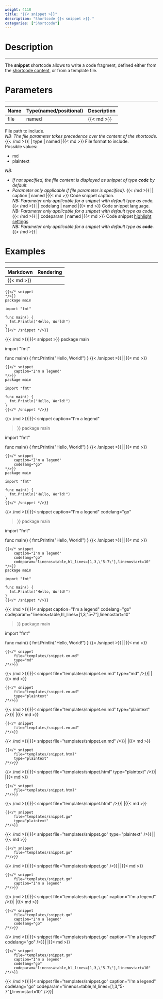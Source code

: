 ```yaml
---
weight: 4110
title: "{{< snippet >}}"
description: "Shortcode {{< snippet >}}."
categories: ["Shortcode"]
---
```


# Description
---

The **snippet** shortcode allows to write a code fragment, defined either from the [shortcode content](https://gohugo.io/templates/shortcode-templates/#inner), or from a template file.

# Parameters
---

| Name | Type(named/positional) | Description |
| ---- | ---------------------- | ----------- |
| file | named |{{< md >}}
File path to include.  
*NB: The file parameter takes precedence over the content of the shortcode.*
{{< /md >}}|
| type | named |{{< md >}}
File format to include.  
Possible values:
  * md
  * plaintext

*NB:*  
* *If not specified, the file content is displayed as snippet of type **code** by default.*
* *Parameter only applicable if file parameter is specified).*
{{< /md >}}|
| caption | named |{{< md >}}
Code snippet caption.  
*NB: Parameter only applicable for a snippet with default type as code.*
{{< /md >}}|
| codelang | named |{{< md >}}
Code snippet language.  
*NB: Parameter only applicable for a snippet with default type as code.*
{{< /md >}}|
| codeparam | named |{{< md >}}
Code snippet [highlight settings](https://gohugo.io/content-management/syntax-highlighting/#highlighting-in-code-fences).  
*NB: Parameter only applicable for a snippet with default type as **code**.*
{{< /md >}}|

# Examples
---

| Markdown | Rendering |
| -------- | --------- |
|{{< md >}}
```
{{</* snippet
*/>}}
package main

import "fmt"

func main() {
  fmt.Println("Hello, World!")
}
{{</* /snippet */>}}
```
{{< /md >}}|{{< snippet >}}
package main

import "fmt"

func main() {
  fmt.Println("Hello, World!")
}
{{< /snippet >}}|
|{{< md >}}
```
{{</* snippet
    caption="I'm a legend"
*/>}}
package main

import "fmt"

func main() {
  fmt.Println("Hello, World!")
}
{{</* /snippet */>}}
```
{{< /md >}}|{{< snippet
    caption="I'm a legend"
>}}
package main

import "fmt"

func main() {
  fmt.Println("Hello, World!")
}
{{< /snippet >}}|
|{{< md >}}
```
{{</* snippet
    caption="I'm a legend"
    codelang="go"
*/>}}
package main

import "fmt"

func main() {
  fmt.Println("Hello, World!")
}
{{</* /snippet */>}}
```
{{< /md >}}|{{< snippet
    caption="I'm a legend"
    codelang="go"
>}}
package main

import "fmt"

func main() {
  fmt.Println("Hello, World!")
}
{{< /snippet >}}|
|{{< md >}}
```
{{</* snippet
    caption="I'm a legend"
    codelang="go"
    codeparam="linenos=table,hl_lines=[1,3,\"5-7\"],linenostart=10"
*/>}}
package main

import "fmt"

func main() {
  fmt.Println("Hello, World!")
}
{{</* /snippet */>}}
```
{{< /md >}}|{{< snippet
    caption="I'm a legend"
    codelang="go"
    codeparam="linenos=table,hl_lines=[1,3,\"5-7\"],linenostart=10"
>}}
package main

import "fmt"

func main() {
  fmt.Println("Hello, World!")
}
{{< /snippet >}}|
|{{< md >}}
```
{{</* snippet
    file="templates/snippet.en.md"
    type="md"
/*/>}}
```
{{< /md >}}|{{< snippet
    file="templates/snippet.en.md"
    type="md"
/>}}|
|{{< md >}}
```
{{</* snippet
    file="templates/snippet.en.md"
    type="plaintext"
/*/>}}
```
{{< /md >}}|{{< snippet
    file="templates/snippet.en.md"
    type="plaintext"
/>}}|
|{{< md >}}
```
{{</* snippet
    file="templates/snippet.en.md"
/*/>}}
```
{{< /md >}}|{{< snippet
    file="templates/snippet.en.md"
/>}}|
|{{< md >}}
```
{{</* snippet
    file="templates/snippet.html"
    type="plaintext"
/*/>}}
```
{{< /md >}}|{{< snippet
    file="templates/snippet.html"
    type="plaintext"
/>}}|
|{{< md >}}
```
{{</* snippet
    file="templates/snippet.html"
/*/>}}
```
{{< /md >}}|{{< snippet
    file="templates/snippet.html"
/>}}|
|{{< md >}}
```
{{</* snippet
    file="templates/snippet.go"
    type="plaintext"
/*/>}}
```
{{< /md >}}|{{< snippet
    file="templates/snippet.go"
    type="plaintext"
/>}}|
|{{< md >}}
```
{{</* snippet
    file="templates/snippet.go"
/*/>}}
```
{{< /md >}}|{{< snippet
    file="templates/snippet.go"
/>}}|
|{{< md >}}
```
{{</* snippet
    file="templates/snippet.go"
    caption="I'm a legend"
/*/>}}
```
{{< /md >}}|{{< snippet
    file="templates/snippet.go"
    caption="I'm a legend"
/>}}|
|{{< md >}}
```
{{</* snippet
    file="templates/snippet.go"
    caption="I'm a legend"
    codelang="go"
/*/>}}
```
{{< /md >}}|{{< snippet
    file="templates/snippet.go"
    caption="I'm a legend"
    codelang="go"
/>}}|
|{{< md >}}
```
{{</* snippet
    file="templates/snippet.go"
    caption="I'm a legend"
    codelang="go"
    codeparam="linenos=table,hl_lines=[1,3,\"5-7\"],linenostart=10"
/*/>}}
```
{{< /md >}}|{{< snippet
    file="templates/snippet.go"
    caption="I'm a legend"
    codelang="go"
    codeparam="linenos=table,hl_lines=[1,3,\"5-7\"],linenostart=10"
/>}}|
